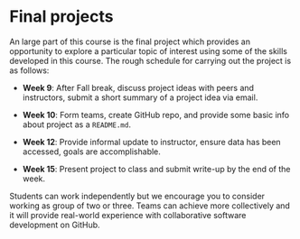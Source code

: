 # Final projects

An large part of this course is the final project which provides an opportunity to explore a particular topic of interest using some of the skills developed in this course.  The rough schedule for carrying out the project is as follows:

* **Week 9**: After Fall break, discuss project ideas with peers and instructors, submit a short summary of a project idea via email. 


* **Week 10**: Form teams, create GitHub repo, and provide some basic info about project as a `README.md`. 


* **Week 12**: Provide informal update to instructor, ensure data has been accessed, goals are accomplishable.


* **Week 15**: Present project to class and submit write-up by the end of the week.


Students can work independently but we encourage you to consider working as group of two or three. Teams can achieve more collectively and it will provide real-world experience with collaborative software development on GitHub. 